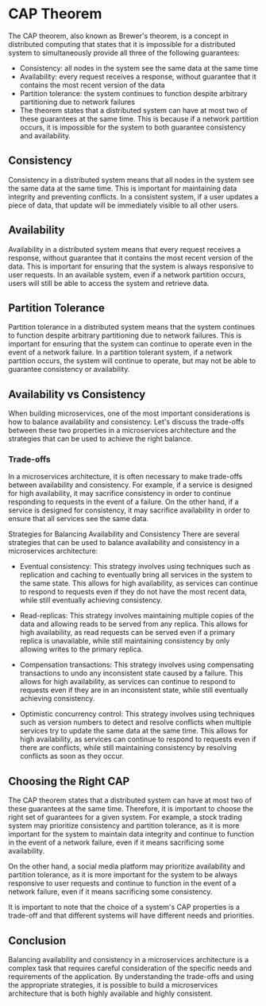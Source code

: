 # CAP Theorem
The CAP theorem, also known as Brewer's theorem, is a concept in distributed computing that states that it is impossible for a distributed system to simultaneously provide all three of the following guarantees:

+ Consistency: all nodes in the system see the same data at the same time
+ Availability: every request receives a response, without guarantee that it contains the most recent version of the data
+ Partition tolerance: the system continues to function despite arbitrary partitioning due to network failures
+ The theorem states that a distributed system can have at most two of these guarantees at the same time. This is because if a network partition occurs, it is impossible for the system to both guarantee consistency and availability.

## Consistency
Consistency in a distributed system means that all nodes in the system see the same data at the same time. This is important for maintaining data integrity and preventing conflicts. In a consistent system, if a user updates a piece of data, that update will be immediately visible to all other users.

## Availability
Availability in a distributed system means that every request receives a response, without guarantee that it contains the most recent version of the data. This is important for ensuring that the system is always responsive to user requests. In an available system, even if a network partition occurs, users will still be able to access the system and retrieve data.

## Partition Tolerance
Partition tolerance in a distributed system means that the system continues to function despite arbitrary partitioning due to network failures. This is important for ensuring that the system can continue to operate even in the event of a network failure. In a partition tolerant system, if a network partition occurs, the system will continue to operate, but may not be able to guarantee consistency or availability.

## Availability vs Consistency
When building microservices, one of the most important considerations is how to balance availability and consistency. Let's discuss the trade-offs between these two properties in a microservices architecture and the strategies that can be used to achieve the right balance.

### Trade-offs
In a microservices architecture, it is often necessary to make trade-offs between availability and consistency. For example, if a service is designed for high availability, it may sacrifice consistency in order to continue responding to requests in the event of a failure. On the other hand, if a service is designed for consistency, it may sacrifice availability in order to ensure that all services see the same data.

Strategies for Balancing Availability and Consistency
There are several strategies that can be used to balance availability and consistency in a microservices architecture:

+ Eventual consistency: This strategy involves using techniques such as replication and caching to eventually bring all services in the system to the same state. This allows for high availability, as services can continue to respond to requests even if they do not have the most recent data, while still eventually achieving consistency.

+ Read-replicas: This strategy involves maintaining multiple copies of the data and allowing reads to be served from any replica. This allows for high availability, as read requests can be served even if a primary replica is unavailable, while still maintaining consistency by only allowing writes to the primary replica.

+ Compensation transactions: This strategy involves using compensating transactions to undo any inconsistent state caused by a failure. This allows for high availability, as services can continue to respond to requests even if they are in an inconsistent state, while still eventually achieving consistency.

+ Optimistic concurrency control: This strategy involves using techniques such as version numbers to detect and resolve conflicts when multiple services try to update the same data at the same time. This allows for high availability, as services can continue to respond to requests even if there are conflicts, while still maintaining consistency by resolving conflicts as soon as they occur.

## Choosing the Right CAP
The CAP theorem states that a distributed system can have at most two of these guarantees at the same time. Therefore, it is important to choose the right set of guarantees for a given system. For example, a stock trading system may prioritize consistency and partition tolerance, as it is more important for the system to maintain data integrity and continue to function in the event of a network failure, even if it means sacrificing some availability.

On the other hand, a social media platform may prioritize availability and partition tolerance, as it is more important for the system to be always responsive to user requests and continue to function in the event of a network failure, even if it means sacrificing some consistency.

It is important to note that the choice of a system's CAP properties is a trade-off and that different systems will have different needs and priorities.


## Conclusion
Balancing availability and consistency in a microservices architecture is a complex task that requires careful consideration of the specific needs and requirements of the application. By understanding the trade-offs and using the appropriate strategies, it is possible to build a microservices architecture that is both highly available and highly consistent.
